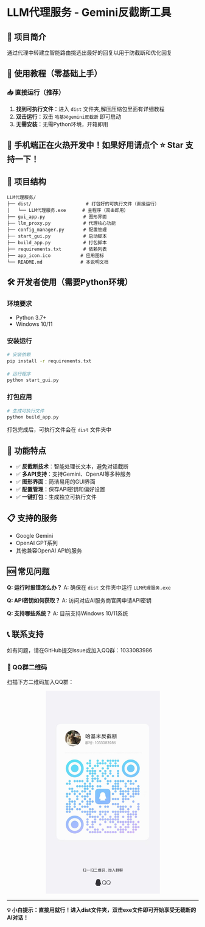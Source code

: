 # LLM代理服务 - Gemini反截断工具

## 🎯 项目简介
通过代理中转建立智能路由挑选出最好的回复以用于防截断和优化回复

## 🚀 使用教程（零基础上手）

### 📥 直接运行（推荐）
1. **找到可执行文件**：进入 `dist` 文件夹,解压压缩包里面有详细教程
2. **双击运行**：双击 `哈基米gemini反截断` 即可启动
3. **无需安装**：无需Python环境，开箱即用

<h2>📱 手机端正在火热开发中！如果好用请点个 ⭐ Star 支持一下！</h2>

## 📁 项目结构
```
LLM代理服务/
├── dist/                    # 打包好的可执行文件（直接运行）
│   └── LLM代理服务.exe      # 主程序（双击即用）
├── gui_app.py              # 图形界面
├── llm_proxy.py            # 代理核心功能
├── config_manager.py       # 配置管理
├── start_gui.py            # 启动脚本
├── build_app.py            # 打包脚本
├── requirements.txt        # 依赖列表
├── app_icon.ico           # 应用图标
└── README.md              # 本说明文档
```

## 🛠️ 开发者使用（需要Python环境）

### 环境要求
- Python 3.7+
- Windows 10/11

### 安装运行
```bash
# 安装依赖
pip install -r requirements.txt

# 运行程序
python start_gui.py
```

### 打包应用
```bash
# 生成可执行文件
python build_app.py
```
打包完成后，可执行文件会在 `dist` 文件夹中

## 🔧 功能特点
- ✅ **反截断技术**：智能处理长文本，避免对话截断
- ✅ **多API支持**：支持Gemini、OpenAI等多种服务
- ✅ **图形界面**：简洁易用的GUI界面
- ✅ **配置管理**：保存API密钥和偏好设置
- ✅ **一键打包**：生成独立可执行文件

## 📋 支持的服务
- Google Gemini
- OpenAI GPT系列
- 其他兼容OpenAI API的服务

## 🆘 常见问题
**Q: 运行时报错怎么办？**
A: 确保在 `dist` 文件夹中运行 `LLM代理服务.exe`

**Q: API密钥如何获取？**
A: 访问对应AI服务商官网申请API密钥

**Q: 支持哪些系统？**
A: 目前支持Windows 10/11系统

## 📞 联系支持
如有问题，请在GitHub提交Issue或加入QQ群：1033083986

### 📱 QQ群二维码
扫描下方二维码加入QQ群：

<p align="center">
  <img src="./微信图片_20250814082355.jpg" alt="QQ群二维码" width="300"/>
</p>

---

**💡 小白提示：直接用就行！进入dist文件夹，双击exe文件即可开始享受无截断的AI对话！**